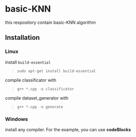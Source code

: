 # basic-KNN
this respository contain basic-KNN algorithm

## Installation

### Linux

install `build-essential`
>`sudo apt-get install build-essential`

compile classificator with
>`g++ *.cpp -o classificator`

compile dataset_generator with
>`g++ *.cpp -o generate `

### Windows

install any compiler. For the example, you can use __codeBlocks__
